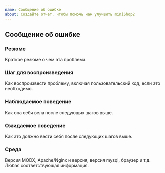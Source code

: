 ```yaml
---
name: Сообщение об ошибке
about: Создайте отчет, чтобы помочь нам улучшить miniShop2
---
```


## Сообщение об ошибке

### Резюме

Краткое резюме о чем эта проблема.

### Шаг для воспроизведения

Как воспроизвести проблему, включая пользовательский код, если это необходимо.

### Наблюдаемое поведение

Как она себя вела после следующих шагов выше.

### Ожидаемое поведение

Как это должно вести себя после следующих шагов выше.

### Среда

Версия MODX, Apache/Nginx и версия, версия mysql, браузер и т.д. Любая соответствующая информация.